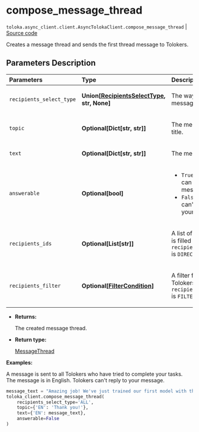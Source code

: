 # compose_message_thread
`toloka.async_client.client.AsyncTolokaClient.compose_message_thread` | [Source code](https://github.com/Toloka/toloka-kit/blob/v1.2.1/src/client/__init__.py#L0)

Creates a message thread and sends the first thread message to Tolokers.

## Parameters Description

| Parameters | Type | Description |
| :----------| :----| :-----------|
`recipients_select_type`|**Union\[[RecipientsSelectType](toloka.client.message_thread.RecipientsSelectType.md), str, None\]**|<p>The way of specifying message recipients.</p>
`topic`|**Optional\[Dict\[str, str\]\]**|<p>The message thread title.</p>
`text`|**Optional\[Dict\[str, str\]\]**|<p>The message text.</p>
`answerable`|**Optional\[bool\]**|<ul> <li>`True` — Tolokers can respond to your messages.</li> <li>`False` — Tolokers can't respond to your messages.</li> </ul>
`recipients_ids`|**Optional\[List\[str\]\]**|<p>A list of Toloker IDs. It is filled if `recipients_select_type` is `DIRECT`.</p>
`recipients_filter`|**Optional\[[FilterCondition](toloka.client.filter.FilterCondition.md)\]**|<p>A filter for selecting Tolokers. It is set if `recipients_select_type` is `FILTER`.</p>

* **Returns:**

  The created message thread.

* **Return type:**

  [MessageThread](toloka.client.message_thread.MessageThread.md)

**Examples:**

A message is sent to all Tolokers who have tried to complete your tasks.
The message is in English. Tolokers can't reply to your message.

```python
message_text = "Amazing job! We've just trained our first model with the data you prepared for us. Thank you!"
toloka_client.compose_message_thread(
    recipients_select_type='ALL',
    topic={'EN': 'Thank you!'},
    text={'EN': message_text},
    answerable=False
)
```
